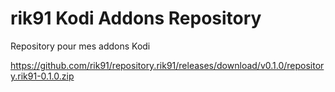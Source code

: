 # rik91 Kodi Addons Repository
Repository pour mes addons Kodi

https://github.com/rik91/repository.rik91/releases/download/v0.1.0/repository.rik91-0.1.0.zip
